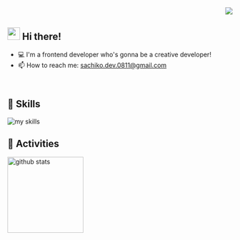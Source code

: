 <div align="right">
  <img src="https://komarev.com/ghpvc/?username=happy-ko-kamakura" />
</div>

## <img src="https://media2.giphy.com/media/v1.Y2lkPTc5MGI3NjExbTh5M2U4ajFyOGIwMTRmN2JibGM2dGZ5bHVqNDdqeGF1NGI4azQ2dyZlcD12MV9pbnRlcm5hbF9naWZfYnlfaWQmY3Q9cw/QxShMTi7HjtLMlUbUr/giphy.gif" width="28"> Hi there!

- 💻 I'm a frontend developer who's gonna be a creative developer!
- 📫 How to reach me: sachiko.dev.0811@gmail.com
<br>

## 📕 Skills
<img alt="my skills" src="https://skillicons.dev/icons?theme=dark&perline=7&i=html,css,js,ts,react,next,figma,python,sass,tailwind,aws,gitlab" />
<br>

## 🌱 Activities
<div align="left"> 
  <img alt="github stats" height="170px" src="https://github-readme-stats.vercel.app/api/top-langs/?username=happy-ko-kamakura&theme=vue-dark&layout=compact" />
</div>
